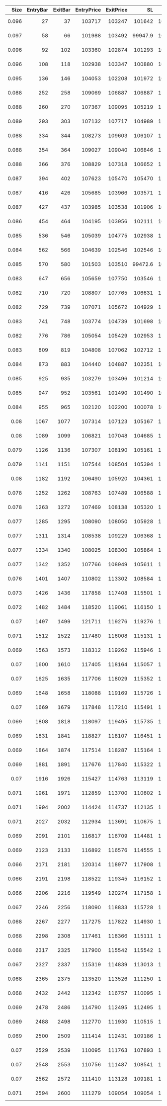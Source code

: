 |   Size |   EntryBar |   ExitBar |   EntryPrice |   ExitPrice |       SL |     TP |         PnL |   Commission |    ReturnPct | EntryTime                 | ExitTime                  | Duration        | Tag   |   Entry_SMA(C,10) |   Exit_SMA(C,10) |
|-------:|-----------:|----------:|-------------:|------------:|---------:|-------:|------------:|-------------:|-------------:|:--------------------------|:--------------------------|:----------------|:------|------------------:|-----------------:|
|  0.096 |         27 |        37 |       103717 |      103247 | 101642   | 108902 |  -84.8349   |      39.737  | -0.00852031  | 2025-05-14 08:00:00+00:00 | 2025-05-14 18:00:00+00:00 | 0 days 10:00:00 |       |           103.737 |          103.602 |
|  0.097 |         58 |        66 |       101988 |      103492 |  99947.9 | 107087 |  106.066    |      39.8631 |  0.0107215   | 2025-05-15 15:00:00+00:00 | 2025-05-15 23:00:00+00:00 | 0 days 08:00:00 |       |           102.223 |          103.29  |
|  0.096 |         92 |       102 |       103360 |      102874 | 101293   | 108528 |  -86.2778   |      39.5969 | -0.00869512  | 2025-05-17 01:00:00+00:00 | 2025-05-17 11:00:00+00:00 | 0 days 10:00:00 |       |           103.622 |          103.292 |
|  0.096 |        108 |       118 |       102938 |      103347 | 100880   | 108085 |   -0.402244 |      39.6067 | -4.07044e-05 | 2025-05-17 17:00:00+00:00 | 2025-05-18 03:00:00+00:00 | 0 days 10:00:00 |       |           102.996 |          103.22  |
|  0.095 |        136 |       146 |       104053 |      102208 | 101972   | 109256 | -214.468    |      39.1896 | -0.0216963   | 2025-05-18 21:00:00+00:00 | 2025-05-19 07:00:00+00:00 | 0 days 10:00:00 |       |           104.674 |          104.242 |
|  0.088 |        252 |       258 |       109069 |      106887 | 106887   | 114522 | -229.97     |      38.0083 | -0.02396     | 2025-05-23 17:00:00+00:00 | 2025-05-23 23:00:00+00:00 | 0 days 06:00:00 |       |           109.755 |          108.624 |
|  0.088 |        260 |       270 |       107367 |      109095 | 105219   | 112735 |  113.994    |      38.0973 |  0.0120651   | 2025-05-24 01:00:00+00:00 | 2025-05-24 11:00:00+00:00 | 0 days 10:00:00 |       |           108.247 |          108.316 |
|  0.089 |        293 |       303 |       107132 |      107717 | 104989   | 112488 |   13.8522   |      38.2431 |  0.00145282  | 2025-05-25 10:00:00+00:00 | 2025-05-25 20:00:00+00:00 | 0 days 10:00:00 |       |           107.684 |          107.398 |
|  0.088 |        334 |       344 |       108273 |      109603 | 106107   | 113686 |   78.7203   |      38.3461 |  0.00826199  | 2025-05-27 03:00:00+00:00 | 2025-05-27 13:00:00+00:00 | 0 days 10:00:00 |       |           109.05  |          109.45  |
|  0.088 |        354 |       364 |       109027 |      109040 | 106846   | 114478 |  -37.1963   |      38.3799 | -0.00387688  | 2025-05-27 23:00:00+00:00 | 2025-05-28 09:00:00+00:00 | 0 days 10:00:00 |       |           109.617 |          108.871 |
|  0.088 |        366 |       376 |       108829 |      107318 | 106652   | 114270 | -170.993    |      38.0419 | -0.0178547   | 2025-05-28 11:00:00+00:00 | 2025-05-28 21:00:00+00:00 | 0 days 10:00:00 |       |           108.854 |          107.593 |
|  0.087 |        394 |       402 |       107623 |      105470 | 105470   | 113004 | -224.34     |      37.0781 | -0.0239599   | 2025-05-29 15:00:00+00:00 | 2025-05-29 23:00:00+00:00 | 0 days 08:00:00 |       |           108.101 |          106.338 |
|  0.087 |        416 |       426 |       105685 |      103966 | 103571   | 110969 | -186        |      36.4793 | -0.0202293   | 2025-05-30 13:00:00+00:00 | 2025-05-30 23:00:00+00:00 | 0 days 10:00:00 |       |           105.672 |          104.567 |
|  0.087 |        427 |       437 |       103985 |      103538 | 101906   | 109185 |  -75.0372   |      36.1091 | -0.0082944   | 2025-05-31 00:00:00+00:00 | 2025-05-31 10:00:00+00:00 | 0 days 10:00:00 |       |           104.428 |          103.591 |
|  0.086 |        454 |       464 |       104195 |      103956 | 102111   | 109405 |  -56.3457   |      35.802  | -0.00628804  | 2025-06-01 03:00:00+00:00 | 2025-06-01 13:00:00+00:00 | 0 days 10:00:00 |       |           104.52  |          104.225 |
|  0.085 |        536 |       546 |       105039 |      104775 | 102938   | 110291 |  -58.094    |      35.6685 | -0.00650671  | 2025-06-04 13:00:00+00:00 | 2025-06-04 23:00:00+00:00 | 0 days 10:00:00 |       |           105.323 |          104.971 |
|  0.084 |        562 |       566 |       104639 |      102546 | 102546   | 109871 | -210.602    |      34.8072 | -0.0239601   | 2025-06-05 15:00:00+00:00 | 2025-06-05 19:00:00+00:00 | 0 days 04:00:00 |       |           104.738 |          104.026 |
|  0.085 |        570 |       580 |       101503 |      103510 |  99472.6 | 106578 |  135.797    |      34.8522 |  0.0157396   | 2025-06-05 23:00:00+00:00 | 2025-06-06 09:00:00+00:00 | 0 days 10:00:00 |       |           102.563 |          102.763 |
|  0.083 |        647 |       656 |       105659 |      107750 | 103546   | 110942 |  138.148    |      35.426  |  0.0157528   | 2025-06-09 04:00:00+00:00 | 2025-06-09 13:00:00+00:00 | 0 days 09:00:00 |       |           105.818 |          106.434 |
|  0.082 |        710 |       720 |       108807 |      107765 | 106631   | 114248 | -120.972    |      35.5179 | -0.0135585   | 2025-06-11 19:00:00+00:00 | 2025-06-12 05:00:00+00:00 | 0 days 10:00:00 |       |           109.36  |          108.35  |
|  0.082 |        729 |       739 |       107071 |      105672 | 104929   | 112424 | -149.613    |      34.8898 | -0.0170405   | 2025-06-12 14:00:00+00:00 | 2025-06-13 00:00:00+00:00 | 0 days 10:00:00 |       |           107.442 |          106.463 |
|  0.083 |        741 |       748 |       103774 |      104739 | 101698   | 108962 |   45.5474   |      34.6132 |  0.00528808  | 2025-06-13 02:00:00+00:00 | 2025-06-13 09:00:00+00:00 | 0 days 07:00:00 |       |           105.728 |          104.307 |
|  0.082 |        776 |       786 |       105054 |      105429 | 102953   | 110306 |   -3.76009  |      34.5191 | -0.000436489 | 2025-06-14 13:00:00+00:00 | 2025-06-14 23:00:00+00:00 | 0 days 10:00:00 |       |           105.096 |          104.941 |
|  0.083 |        809 |       819 |       104808 |      107062 | 102712   | 110048 |  151.916    |      35.1703 |  0.0174635   | 2025-06-15 22:00:00+00:00 | 2025-06-16 08:00:00+00:00 | 0 days 10:00:00 |       |           105.357 |          106.232 |
|  0.084 |        873 |       883 |       104440 |      104887 | 102351   | 109662 |    2.37861  |      35.1669 |  0.00027113  | 2025-06-18 14:00:00+00:00 | 2025-06-19 00:00:00+00:00 | 0 days 10:00:00 |       |           104.769 |          104.555 |
|  0.085 |        925 |       935 |       103279 |      103496 | 101214   | 108443 |  -16.7408   |      35.1518 | -0.00190697  | 2025-06-20 18:00:00+00:00 | 2025-06-21 04:00:00+00:00 | 0 days 10:00:00 |       |           104.781 |          103.408 |
|  0.085 |        947 |       952 |       103561 |      101490 | 101490   | 108739 | -210.912    |      34.8586 | -0.02396     | 2025-06-21 16:00:00+00:00 | 2025-06-21 21:00:00+00:00 | 0 days 05:00:00 |       |           103.681 |          103.029 |
|  0.084 |        955 |       965 |       102120 |      102200 | 100078   | 107226 |  -27.6083   |      34.3258 | -0.00321847  | 2025-06-22 00:00:00+00:00 | 2025-06-22 10:00:00+00:00 | 0 days 10:00:00 |       |           102.61  |          102.509 |
|  0.08  |       1067 |      1077 |       107314 |      107123 | 105167   | 112679 |  -49.5746   |      34.3098 | -0.0057745   | 2025-06-26 16:00:00+00:00 | 2025-06-27 02:00:00+00:00 | 0 days 10:00:00 |       |           107.364 |          107.19  |
|  0.08  |       1089 |      1099 |       106821 |      107048 | 104685   | 112162 |  -16.0926   |      34.219  | -0.00188312  | 2025-06-27 14:00:00+00:00 | 2025-06-28 00:00:00+00:00 | 0 days 10:00:00 |       |           106.955 |          107.055 |
|  0.079 |       1126 |      1136 |       107307 |      108190 | 105161   | 112673 |   35.6618   |      34.0486 |  0.00420675  | 2025-06-29 03:00:00+00:00 | 2025-06-29 13:00:00+00:00 | 0 days 10:00:00 |       |           107.302 |          107.781 |
|  0.079 |       1141 |      1151 |       107544 |      108504 | 105394   | 112922 |   41.6491   |      34.1356 |  0.00490219  | 2025-06-29 18:00:00+00:00 | 2025-06-30 04:00:00+00:00 | 0 days 10:00:00 |       |           107.92  |          108.125 |
|  0.08  |       1182 |      1192 |       106490 |      105920 | 104361   | 111815 |  -79.6185   |      33.9857 | -0.00934573  | 2025-07-01 11:00:00+00:00 | 2025-07-01 21:00:00+00:00 | 0 days 10:00:00 |       |           106.854 |          106.03  |
|  0.078 |       1252 |      1262 |       108763 |      107489 | 106588   | 114201 | -133.112    |      33.7354 | -0.0156906   | 2025-07-04 09:00:00+00:00 | 2025-07-04 19:00:00+00:00 | 0 days 10:00:00 |       |           109.088 |          108.034 |
|  0.078 |       1263 |      1272 |       107469 |      108138 | 105320   | 112843 |   18.5029   |      33.6347 |  0.00220729  | 2025-07-04 20:00:00+00:00 | 2025-07-05 05:00:00+00:00 | 0 days 09:00:00 |       |           107.914 |          108.051 |
|  0.077 |       1285 |      1295 |       108090 |      108050 | 105928   | 113495 |  -36.3341   |      33.2856 | -0.00436554  | 2025-07-05 18:00:00+00:00 | 2025-07-06 04:00:00+00:00 | 0 days 10:00:00 |       |           108.1   |          108.124 |
|  0.077 |       1311 |      1314 |       108538 |      109229 | 106368   | 113965 |   19.6154   |      33.5361 |  0.00234705  | 2025-07-06 20:00:00+00:00 | 2025-07-06 23:00:00+00:00 | 0 days 03:00:00 |       |           108.636 |          108.892 |
|  0.077 |       1334 |      1340 |       108025 |      108300 | 105864   | 113426 |  -12.1036   |      33.314  | -0.00145512  | 2025-07-07 19:00:00+00:00 | 2025-07-08 01:00:00+00:00 | 0 days 06:00:00 |       |           108.271 |          108.034 |
|  0.077 |       1342 |      1352 |       107766 |      108949 | 105611   | 113155 |   57.7161   |      33.3742 |  0.00695542  | 2025-07-08 03:00:00+00:00 | 2025-07-08 13:00:00+00:00 | 0 days 10:00:00 |       |           108.009 |          108.532 |
|  0.076 |       1401 |      1407 |       110802 |      113302 | 108584   | 116340 |  155.938    |      34.0637 |  0.0185179   | 2025-07-10 14:00:00+00:00 | 2025-07-10 20:00:00+00:00 | 0 days 06:00:00 |       |           111.085 |          112.193 |
|  0.073 |       1426 |      1436 |       117858 |      117408 | 115501   | 123751 |  -67.2105   |      34.3489 | -0.00781187  | 2025-07-11 15:00:00+00:00 | 2025-07-12 01:00:00+00:00 | 0 days 10:00:00 |       |           117.804 |          117.632 |
|  0.072 |       1482 |      1484 |       118520 |      119061 | 116150   | 124446 |    4.76836  |      34.2117 |  0.000558785 | 2025-07-13 23:00:00+00:00 | 2025-07-14 01:00:00+00:00 | 0 days 02:00:00 |       |           118.796 |          118.868 |
|  0.07  |       1497 |      1499 |       121711 |      119276 | 119276   | 127796 | -204.133    |      33.7382 | -0.02396     | 2025-07-14 14:00:00+00:00 | 2025-07-14 16:00:00+00:00 | 0 days 02:00:00 |       |           122.004 |          121.56  |
|  0.071 |       1512 |      1522 |       117480 |      116008 | 115131   | 123355 | -137.687    |      33.1554 | -0.0165071   | 2025-07-15 05:00:00+00:00 | 2025-07-15 15:00:00+00:00 | 0 days 10:00:00 |       |           118.824 |          116.923 |
|  0.069 |       1563 |      1573 |       118312 |      119262 | 115946   | 124227 |   32.7483   |      32.7851 |  0.00401155  | 2025-07-17 08:00:00+00:00 | 2025-07-17 18:00:00+00:00 | 0 days 10:00:00 |       |           118.43  |          118.631 |
|  0.07  |       1600 |      1610 |       117405 |      118164 | 115057   | 123275 |   20.1804   |      32.9797 |  0.00245553  | 2025-07-18 21:00:00+00:00 | 2025-07-19 07:00:00+00:00 | 0 days 10:00:00 |       |           117.914 |          118.058 |
|  0.07  |       1625 |      1635 |       117706 |      118029 | 115352   | 123591 |  -10.3453   |      33.0029 | -0.00125559  | 2025-07-19 22:00:00+00:00 | 2025-07-20 08:00:00+00:00 | 0 days 10:00:00 |       |           117.878 |          117.945 |
|  0.069 |       1648 |      1658 |       118088 |      119169 | 115726   | 123992 |   41.8883   |      32.7415 |  0.00514089  | 2025-07-20 21:00:00+00:00 | 2025-07-21 07:00:00+00:00 | 0 days 10:00:00 |       |           118.282 |          118.128 |
|  0.07  |       1669 |      1679 |       117848 |      117210 | 115491   | 123740 |  -77.5562   |      32.9081 | -0.00940149  | 2025-07-21 18:00:00+00:00 | 2025-07-22 04:00:00+00:00 | 0 days 10:00:00 |       |           118.224 |          117.132 |
|  0.069 |       1808 |      1818 |       118097 |      119495 | 115735   | 124002 |   63.6584   |      32.7878 |  0.00781207  | 2025-07-27 13:00:00+00:00 | 2025-07-27 23:00:00+00:00 | 0 days 10:00:00 |       |           118.13  |          119.021 |
|  0.069 |       1831 |      1841 |       118827 |      118107 | 116451   | 124769 |  -82.4183   |      32.6969 | -0.0100521   | 2025-07-28 12:00:00+00:00 | 2025-07-28 22:00:00+00:00 | 0 days 10:00:00 |       |           119.082 |          118.014 |
|  0.069 |       1864 |      1874 |       117514 |      118287 | 115164   | 123390 |   20.7839   |      32.5406 |  0.00256323  | 2025-07-29 21:00:00+00:00 | 2025-07-30 07:00:00+00:00 | 0 days 10:00:00 |       |           117.852 |          117.999 |
|  0.069 |       1881 |      1891 |       117676 |      117840 | 115322   | 123560 |  -21.15     |      32.5012 | -0.0026048   | 2025-07-30 14:00:00+00:00 | 2025-07-31 00:00:00+00:00 | 0 days 10:00:00 |       |           118.067 |          117.522 |
|  0.07  |       1916 |      1926 |       115427 |      114763 | 113119   | 121199 |  -78.7549   |      32.2266 | -0.009747    | 2025-08-01 01:00:00+00:00 | 2025-08-01 11:00:00+00:00 | 0 days 10:00:00 |       |           116.63  |          115.274 |
|  0.071 |       1961 |      1971 |       112859 |      113700 | 110602   | 118502 |   27.5169   |      32.1714 |  0.00343402  | 2025-08-02 22:00:00+00:00 | 2025-08-03 08:00:00+00:00 | 0 days 10:00:00 |       |           112.838 |          113.377 |
|  0.071 |       1994 |      2002 |       114424 |      114737 | 112135   | 120145 |  -10.3171   |      32.5408 | -0.00126994  | 2025-08-04 07:00:00+00:00 | 2025-08-04 15:00:00+00:00 | 0 days 08:00:00 |       |           114.533 |          114.561 |
|  0.071 |       2027 |      2032 |       112934 |      113691 | 110675   | 118581 |   21.5457   |      32.1807 |  0.00268706  | 2025-08-05 16:00:00+00:00 | 2025-08-05 21:00:00+00:00 | 0 days 05:00:00 |       |           114.008 |          113.566 |
|  0.069 |       2091 |      2101 |       116817 |      116709 | 114481   | 122658 |  -39.7021   |      32.2266 | -0.00492558  | 2025-08-08 08:00:00+00:00 | 2025-08-08 18:00:00+00:00 | 0 days 10:00:00 |       |           116.852 |          116.564 |
|  0.069 |       2123 |      2133 |       116892 |      116576 | 114555   | 122737 |  -54.0268   |      32.2187 | -0.00669844  | 2025-08-09 16:00:00+00:00 | 2025-08-10 02:00:00+00:00 | 0 days 10:00:00 |       |           117.051 |          116.679 |
|  0.066 |       2171 |      2181 |       120314 |      118977 | 117908   | 126330 | -119.849    |      31.5865 | -0.0150929   | 2025-08-11 16:00:00+00:00 | 2025-08-12 02:00:00+00:00 | 0 days 10:00:00 |       |           120.657 |          119.045 |
|  0.066 |       2191 |      2198 |       118522 |      119345 | 116152   | 124448 |   22.9096   |      31.3985 |  0.00292869  | 2025-08-12 12:00:00+00:00 | 2025-08-12 19:00:00+00:00 | 0 days 07:00:00 |       |           118.803 |          119.238 |
|  0.066 |       2206 |      2216 |       119549 |      120274 | 117158   | 125527 |   16.1505   |      31.6566 |  0.00204689  | 2025-08-13 03:00:00+00:00 | 2025-08-13 13:00:00+00:00 | 0 days 10:00:00 |       |           119.756 |          120.066 |
|  0.067 |       2246 |      2256 |       118090 |      118833 | 115728   | 123994 |   18.0528   |      31.7477 |  0.00228169  | 2025-08-14 19:00:00+00:00 | 2025-08-15 05:00:00+00:00 | 0 days 10:00:00 |       |           118.806 |          118.469 |
|  0.068 |       2267 |      2277 |       117275 |      117822 | 114930   | 123139 |    5.18067  |      31.9732 |  0.000649637 | 2025-08-15 16:00:00+00:00 | 2025-08-16 02:00:00+00:00 | 0 days 10:00:00 |       |           118.288 |          117.439 |
|  0.068 |       2298 |      2308 |       117461 |      118366 | 115111   | 123334 |   29.5002   |      32.0724 |  0.00369338  | 2025-08-16 23:00:00+00:00 | 2025-08-17 09:00:00+00:00 | 0 days 10:00:00 |       |           117.62  |          117.87  |
|  0.068 |       2317 |      2325 |       117900 |      115542 | 115542   | 123795 | -192.093    |      31.7481 | -0.0239601   | 2025-08-17 18:00:00+00:00 | 2025-08-18 02:00:00+00:00 | 0 days 08:00:00 |       |           118.131 |          117.268 |
|  0.067 |       2327 |      2337 |       115319 |      114839 | 113013   | 121085 |  -62.9918   |      30.8412 | -0.00815283  | 2025-08-18 04:00:00+00:00 | 2025-08-18 14:00:00+00:00 | 0 days 10:00:00 |       |           116.803 |          115.231 |
|  0.068 |       2365 |      2375 |       113520 |      113526 | 111250   | 119196 |  -30.4845   |      30.8783 | -0.0039491   | 2025-08-19 18:00:00+00:00 | 2025-08-20 04:00:00+00:00 | 0 days 10:00:00 |       |           114.467 |          113.298 |
|  0.068 |       2432 |      2442 |       112342 |      116757 | 110095   | 117959 |  269.109    |      31.1574 |  0.0352273   | 2025-08-22 13:00:00+00:00 | 2025-08-22 23:00:00+00:00 | 0 days 10:00:00 |       |           112.79  |          116.658 |
|  0.069 |       2478 |      2486 |       114790 |      112495 | 112495   | 120530 | -189.776    |      31.3653 | -0.02396     | 2025-08-24 11:00:00+00:00 | 2025-08-24 19:00:00+00:00 | 0 days 08:00:00 |       |           114.916 |          114.359 |
|  0.069 |       2488 |      2498 |       112770 |      111930 | 110515   | 118409 |  -89.0045   |      31.0086 | -0.0114385   | 2025-08-24 21:00:00+00:00 | 2025-08-25 07:00:00+00:00 | 0 days 10:00:00 |       |           113.983 |          112.75  |
|  0.069 |       2500 |      2509 |       111414 |      112431 | 109186   | 116985 |   39.2892   |      30.8907 |  0.00511073  | 2025-08-25 09:00:00+00:00 | 2025-08-25 18:00:00+00:00 | 0 days 09:00:00 |       |           112.377 |          111.887 |
|  0.07  |       2529 |      2539 |       110095 |      111763 | 107893   | 115599 |   85.7391   |      31.0601 |  0.0111254   | 2025-08-26 14:00:00+00:00 | 2025-08-27 00:00:00+00:00 | 0 days 10:00:00 |       |           110.15  |          110.956 |
|  0.07  |       2548 |      2553 |       110756 |      111487 | 108541   | 116294 |   20.0727   |      31.1141 |  0.00258906  | 2025-08-27 09:00:00+00:00 | 2025-08-27 14:00:00+00:00 | 0 days 05:00:00 |       |           111.148 |          111.165 |
|  0.07  |       2562 |      2572 |       111410 |      113128 | 109181   | 116980 |   88.8912   |      31.4353 |  0.0113983   | 2025-08-27 23:00:00+00:00 | 2025-08-28 09:00:00+00:00 | 0 days 10:00:00 |       |           111.893 |          112.462 |
|  0.071 |       2594 |      2600 |       111279 |      109054 | 109054   | 116843 | -189.304    |      31.2873 | -0.02396     | 2025-08-29 07:00:00+00:00 | 2025-08-29 13:00:00+00:00 | 0 days 06:00:00 |       |           111.583 |          110.346 |